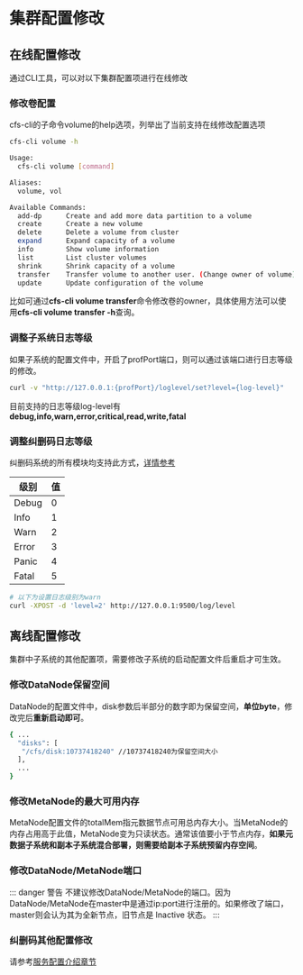 # 集群配置修改

## 在线配置修改
通过CLI工具，可以对以下集群配置项进行在线修改

### 修改卷配置
cfs-cli的子命令volume的help选项，列举出了当前支持在线修改配置选项
```bash
cfs-cli volume -h

Usage:
  cfs-cli volume [command]

Aliases:
  volume, vol

Available Commands:
  add-dp      Create and add more data partition to a volume
  create      Create a new volume
  delete      Delete a volume from cluster
  expand      Expand capacity of a volume
  info        Show volume information
  list        List cluster volumes
  shrink      Shrink capacity of a volume
  transfer    Transfer volume to another user. (Change owner of volume)
  update      Update configuration of the volume
```
比如可通过**cfs-cli volume transfer**命令修改卷的owner，具体使用方法可以使用**cfs-cli volume transfer -h**查询。

### 调整子系统日志等级
如果子系统的配置文件中，开启了profPort端口，则可以通过该端口进行日志等级的修改。
```bash
curl -v "http://127.0.0.1:{profPort}/loglevel/set?level={log-level}"
```
目前支持的日志等级log-level有**debug,info,warn,error,critical,read,write,fatal**

### 调整纠删码日志等级

纠删码系统的所有模块均支持此方式，[详情参考](./admin-api/blobstore/base.md)

| 级别    | 值   |
|-------|-----|
| Debug | 0   |
| Info  | 1   | 
| Warn  | 2   | 
| Error | 3   |
| Panic | 4   |
| Fatal | 5   |

```bash
# 以下为设置日志级别为warn
curl -XPOST -d 'level=2' http://127.0.0.1:9500/log/level
```

## 离线配置修改
集群中子系统的其他配置项，需要修改子系统的启动配置文件后重启才可生效。

### 修改DataNode保留空间
DataNode的配置文件中，disk参数后半部分的数字即为保留空间，**单位byte**，修改完后**重新启动即可**。
```bash
{ ...
  "disks": [
   "/cfs/disk:10737418240" //10737418240为保留空间大小
  ],
  ...
}
```

### 修改MetaNode的最大可用内存
MetaNode配置文件的totalMem指元数据节点可用总内存大小。当MetaNode的内存占用高于此值，MetaNode变为只读状态。通常该值要小于节点内存，**如果元数据子系统和副本子系统混合部署，则需要给副本子系统预留内存空间**。


### 修改DataNode/MetaNode端口

::: danger 警告
不建议修改DataNode/MetaNode的端口。因为DataNode/MetaNode在master中是通过ip:port进行注册的。如果修改了端口，master则会认为其为全新节点，旧节点是 Inactive 状态。
:::

### 纠删码其他配置修改

请参考[服务配置介绍章节](./configs/blobstore/base.md)